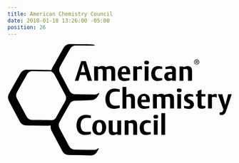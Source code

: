 ```yaml
---
title: American Chemistry Council
date: 2018-01-18 13:26:00 -05:00
position: 26
---
```


<svg version="1.1" id="Layer_1" xmlns="http://www.w3.org/2000/svg" xmlns:xlink="http://www.w3.org/1999/xlink" x="0px" y="0px"
	 viewBox="0 0 326.6 164" style="enable-background:new 0 0 326.6 164;" xml:space="preserve">
<g>
	<path d="M120.3,163.1c-1.1-0.1-2.1-0.1-3.2-0.2c-5.9-0.1-11.8-0.1-17.6-0.2c-3.6,0-7.2,0-10.8-0.2c-3.9-0.2-7-2-8.8-5.3
		c-5.4-10-10.7-20.1-16-30.2c-1.1-2.1-1.4-4.5-1.1-6.8c0-0.3,0-0.6,0.1-0.7c-1.7,0.1-3.4,0.4-5.1,0.4c-7.3-0.1-14.5-0.2-21.8-0.3
		c-2.9,0-5.8-0.1-8.7-0.2c-4.2-0.1-7.4-2-9.4-5.7c-3.3-6-6.4-12-9.6-18C6.3,91.8,4.2,88,2.2,84c-1.9-3.7-1.9-7.5,0.2-11.2
		c5.4-9.8,10.9-19.5,16.5-29.2c2-3.5,5.2-5.4,9.3-5.4c7.7,0,15.4,0.2,23.1,0.3c3.1,0,6.2,0.1,9.4,0.2c1,0,2,0.2,3,0.3
		c1.2-4,3.7-7.4,5.7-11c2-3.6,4-7.2,6.1-10.8c1.9-3.5,3.9-6.9,5.8-10.4c1.8-3.2,4.5-5.2,8.1-5.8c0.2,0,0.3-0.1,0.4-0.1
		c0.5,0,1,0,1.5,0C92.3,0.9,93.3,1,94.4,1c5.8,0.1,11.7,0.1,17.5,0.2c3.6,0,7.1,0.1,10.7,0.2c1.1,0,2.3,0.4,3.4,0.6
		c0.3,0.1,0.6,0.5,0.6,0.8c0,0.5-0.5,0.5-0.8,0.5c-5.1-0.1-10.3-0.1-15.4-0.2C106.7,3.1,103,3,99.3,3c-3.7,0-6.5,1.6-8.3,4.8
		c-4.8,8.5-9.6,16.9-14.4,25.4c-1.8,3.2-1.9,6.6-0.2,9.8c4.6,8.8,9.2,17.6,14,26.4c1.6,3,4.4,4.6,7.9,4.7c8,0.1,16,0.2,24.1,0.3
		c1.5,0,3,0.1,4.5,0.1c1.9-0.1,3.6-0.9,5.1-2c0.3-0.3,0.7-0.7,1.1-0.2c0.4,0.4,0.2,0.8,0,1.2c-0.7,1.2-1.3,2.4-2.1,3.6
		c-2.1,3.4-5.1,5.3-9.1,5.5c-8,0.3-15.9,0.5-23.9,0.9c-3.3,0.1-5.9,1.7-7.5,4.5c-5,8.7-9.9,17.3-14.7,26.1c-1.7,3.1-1.6,6.4,0,9.6
		c3.8,7.3,7.7,14.6,11.6,21.9c0.7,1.4,1.4,2.8,2.2,4.1c1.8,3.2,4.6,5,8.3,5c6.3,0.1,12.7,0.2,19,0.3c3,0,6,0.1,9,0.1
		c2,0,3.7-0.8,5.2-1.9c0.2-0.1,0.4-0.4,0.6-0.4c0.2-0.1,0.5,0,0.7,0.1c0.1,0.1,0.2,0.5,0.2,0.6c-1.8,3.3-3.2,6.9-7,8.6
		c-1.1,0.5-2.4,0.8-3.6,1.1C121.4,163.1,120.9,163.1,120.3,163.1z M49.8,111.4c0,0.1,0,0.2,0,0.2c1.2,0,2.4,0,3.6,0
		c3.1,0,6.2,0.1,9.4,0.2c1.7,0,3.3-0.1,4.8-0.9c1.1-0.6,2.1-1.3,2.7-2.5c4.5-8.1,9.1-16.1,13.5-24.1c1.7-3,1.8-6.3,0.1-9.4
		c-5.2-9.9-10.4-19.7-15.6-29.5c-1-1.9-2.4-3.3-4.3-4.3c-0.4-0.2-0.7-0.4-1.1-0.4c-2.6-0.1-5.2-0.1-7.8-0.1
		c-6.2-0.1-12.4-0.1-18.6-0.2c-3.6,0-6.4,1.6-8.1,4.7c-4.9,8.5-9.6,17-14.4,25.5c-1.8,3.2-1.9,6.6-0.1,9.9
		c4.6,8.7,9.2,17.5,13.9,26.1c1.6,3,4.3,4.7,7.8,4.8C40.3,111.5,45.1,111.4,49.8,111.4z"/>
	<path d="M325.9,74.1c-0.9,2.6-1.8,5.1-2.6,7.7c-1.9,5.7-3.9,11.4-5.8,17.1c-0.2,0.6-0.5,1.3-0.8,1.9c-1.3,2.7-3.5,3.8-6.5,3.4
		c-0.6-0.1-1.3-0.3-1.9-0.4c0-1.1,0-2.2,0-3.3c0.7,0,1.4,0,2.1,0c1.1,0,2-0.5,2.4-1.6c0.3-0.8,0.7-1.6,0.9-2.5
		c0.1-0.3,0-0.7-0.1-0.9c-2.5-6.8-4.9-13.6-7.4-20.4c-0.1-0.3-0.2-0.7-0.4-1.1c2.1,0,4.2,0,6.3,0c1.5,5.2,2.9,10.4,4.4,15.6
		c0,0,0.1,0,0.1,0c1.4-5.2,2.7-10.4,4.1-15.6c1.7,0,3.5,0,5.2,0C325.9,74,325.9,74.1,325.9,74.1z"/>
	<path d="M125.9,33.4c1.8,0,3.6,0,5.4,0c0,0.4,0,0.8,0.1,1.2c0.8-0.3,1.6-0.6,2.4-0.9c1.5-0.5,3-0.9,4.7-0.8
		c1.6,0.1,2.9,0.6,4.1,1.8c1.1-0.4,2.2-0.7,3.3-1.1c1.9-0.6,3.8-0.9,5.7-0.6c2.7,0.4,4.1,1.8,4.6,4.5c0.2,1,0.3,1.9,0.3,2.9
		c0,4.5,0,8.9,0,13.4c0,0.2,0,0.3,0,0.6c-1.9,0-3.7,0-5.6,0c0-0.3,0-0.5,0-0.8c0-4.1,0-8.3,0-12.4c0-3.1-1.1-4.2-4.2-4
		c-0.9,0.1-1.8,0.2-2.7,0.4c0,5.6,0,11.2,0,16.8c-1.8,0-3.6,0-5.5,0c0-0.3,0-0.6,0-0.9c0-4.2,0-8.3,0-12.5c0-3-0.9-4-4-3.8
		c-0.9,0-1.8,0.2-2.8,0.3c0,5.6,0,11.2,0,16.8c-1.9,0-3.8,0-5.6,0C125.9,47.4,125.9,40.4,125.9,33.4z"/>
	<path d="M211.4,73.9c1.8,0,3.5,0,5.4,0c0,0.4,0.1,0.8,0.1,1.2c0.5-0.2,1-0.4,1.5-0.5c1.6-0.6,3.2-1.2,5-1.2c1.8,0,3.4,0.4,4.7,1.8
		c1.1-0.4,2.1-0.7,3.2-1.1c2-0.7,4-0.9,6.1-0.6c2.3,0.4,3.7,1.7,4.2,4c0.2,1.1,0.4,2.3,0.4,3.4c0,4.4,0,8.8,0,13.2
		c0,0.2,0,0.4-0.1,0.6c-1.9,0-3.7,0-5.6,0c0-0.3,0-0.6,0-0.9c0-4,0-8,0-12.1c0-0.3,0-0.6,0-0.8c-0.2-2.4-1.1-3.3-3.6-3.3
		c-1.1,0-2.2,0.2-3.3,0.4c0,5.7,0,11.2,0,16.8c-1.8,0-3.6,0-5.6,0c0-0.3,0-0.6,0-0.9c0-4.2,0-8.5,0-12.7c0-2.8-1.1-3.8-3.9-3.6
		c-0.9,0.1-1.8,0.2-2.8,0.3c0,5.6,0,11.2,0,16.8c-1.9,0-3.7,0-5.6,0C211.4,87.9,211.4,80.9,211.4,73.9z"/>
	<path d="M172.7,94.9c-2,0-3.8,0-5.6,0c0-10.5,0-21,0-31.5c1.9,0,3.7,0,5.6,0c0,3.9,0,7.7,0,11.7c0.6-0.2,1.1-0.4,1.7-0.6
		c1.6-0.6,3.3-1.1,5-1.1c3,0.1,5.2,2,5.6,5c0.1,0.9,0.2,1.7,0.2,2.6c0,4.3,0,8.6,0,12.9c0,0.3,0,0.6,0,0.9c-1.9,0-3.7,0-5.6,0
		c0-0.3,0-0.6,0-0.9c0-4,0-7.9,0-11.9c0-0.4,0-0.7-0.1-1.1c-0.2-2.4-1.2-3.3-3.6-3.2c-1,0-2,0.2-3.1,0.3
		C172.7,83.7,172.7,89.3,172.7,94.9z"/>
	<path d="M122.8,54.4c-2.1,0-4.1,0-6.1,0c-0.4-1.4-0.8-2.8-1.2-4.2c-0.4-1.4-0.8-2.8-1.2-4.2c-2.9,0-5.8,0-8.8,0
		c-0.8,2.8-1.6,5.6-2.4,8.4c-1.7,0-3.4,0-5.2,0c3.1-9.6,6.2-19.2,9.3-28.7c2.2,0,4.4,0,6.7,0C116.8,35.2,119.8,44.8,122.8,54.4z
		 M113.1,42c-1.1-3.9-2.2-7.7-3.2-11.5c-0.1,0-0.1,0-0.2,0c-1.1,3.8-2.1,7.6-3.2,11.5C108.7,42,110.8,42,113.1,42z"/>
	<path d="M121.2,128.6c0,1.1,0,2.3,0,3.5c-3.8,0.9-7.6,1.8-11.5,1c-4.5-0.9-7.3-3.5-8.6-7.8c-1.2-4.1-1.1-8.2,0.2-12.3
		c1.9-5.9,6.8-9.2,13.1-9c2.3,0.1,4.5,0.7,6.8,1.3c0,1.2,0,2.4,0,3.6c-1.6-0.2-3.2-0.5-4.8-0.5c-2.8-0.1-5.4,0.4-7.5,2.5
		c-1,1-1.6,2.3-2,3.7c-0.7,2.7-0.8,5.5-0.1,8.3c0.9,3.7,3.5,5.9,7.3,6C116.5,128.9,118.8,128.7,121.2,128.6z"/>
	<path d="M163.1,90.2c0,1.3,0,2.5,0,3.8c-2.1,0.4-4.1,0.8-6.2,1.1c-2,0.3-3.9,0.2-5.8-0.3c-3.7-0.9-6.4-3-7.6-6.7
		c-1.8-5.1-1.7-10.3,0.6-15.2c2.2-4.7,6.2-6.9,11.3-7.1c2.7-0.1,5.2,0.6,7.7,1.3c0,1.2,0,2.4,0,3.5c-1.6-0.2-3.2-0.5-4.8-0.5
		c-1.3,0-2.6,0.1-3.8,0.4c-3.1,0.8-5,2.9-5.7,6c-0.7,2.7-0.7,5.5,0,8.3c1,3.8,3.8,5.9,7.9,5.9c1.9,0,3.8-0.3,5.8-0.5
		C162.7,90.3,162.9,90.2,163.1,90.2z"/>
	<path d="M165.2,133.1c-1.8,0-3.6,0-5.4,0c0-0.4-0.1-0.8-0.1-1.2c-0.9,0.3-1.7,0.7-2.6,1c-1.5,0.6-3.1,0.9-4.7,0.7
		c-3.1-0.3-5.1-2.4-5.2-5.6c-0.1-4.5-0.1-9-0.1-13.5c0-0.7,0-1.5,0-2.3c1.9,0,3.7,0,5.7,0c0,0.2,0,0.5,0,0.8c0,4.1,0,8.2,0,12.3
		c0,0.2,0,0.5,0,0.7c0.1,2.3,1,3.3,3.3,3.4c0.5,0,1,0,1.5-0.1c0.6-0.1,1.3-0.2,2-0.3c0-5.6,0-11.2,0-16.8c1.9,0,3.7,0,5.6,0
		C165.2,119.1,165.2,126,165.2,133.1z"/>
	<path d="M170.3,112.1c1.8,0,3.6,0,5.3,0c0,0.4,0.1,0.8,0.1,1.2c0.9-0.3,1.7-0.7,2.6-0.9c1.6-0.6,3.3-1,5-0.7
		c2.9,0.4,4.6,2.3,4.9,5.2c0.1,0.9,0.1,1.7,0.2,2.6c0,4.3,0,8.7,0,13c0,0.2,0,0.4,0,0.6c-1.9,0-3.7,0-5.7,0c0-0.3,0-0.6,0-0.8
		c0-4.1,0-8.1,0-12.2c0-3.2-1.1-4.3-4.3-4.1c-0.8,0.1-1.6,0.2-2.5,0.4c0,5.6,0,11.2,0,16.8c-1.9,0-3.7,0-5.6,0
		C170.3,126.1,170.3,119.1,170.3,112.1z"/>
	<path d="M268,54.4c-1.9,0-3.7,0-5.6,0c0-0.3,0-0.6,0-0.9c0-4,0-7.9,0-11.9c0-0.7,0-1.4-0.2-2.1c-0.3-1.4-1.1-2.1-2.4-2.2
		c-1.4-0.1-2.8,0.1-4.2,0.2c0,5.8,0,11.3,0,16.9c-1.9,0-3.7,0-5.6,0c0-7,0-13.9,0-20.9c1.8,0,3.6,0,5.4,0c0,0.4,0.1,0.7,0.1,1.2
		c0.5-0.2,1-0.4,1.5-0.5c1.4-0.4,2.7-1,4.2-1.1c4.3-0.5,6.9,2,7,6.5c0,4.1,0,8.3,0,12.4C268,52.7,268,53.5,268,54.4z"/>
	<path d="M123.2,122.8c0.3-1.6,0.4-3.2,0.9-4.8c1.3-4.3,4.8-6.6,9.5-6.5c3.6,0,6.8,1.2,8.4,4.6c2.2,4.4,2,9-0.5,13.3
		c-1.1,1.9-2.8,3.1-5,3.7c-2.2,0.6-4.4,0.6-6.6,0c-3.8-1-6.3-4.3-6.6-8.7c0-0.5,0-1.1,0-1.6C123.3,122.9,123.2,122.9,123.2,122.8z
		 M137.6,123.3c-0.1-2.6-0.1-4.4-1-6.2c-0.8-1.6-2-2.2-3.7-2c-1.5,0.2-2.5,1.1-2.8,2.4c-0.4,1.5-0.7,3.1-0.8,4.7
		c-0.1,1.9,0,3.8,0.8,5.5c0.4,1,1.1,1.8,2.1,2.1c2.2,0.7,4.1-0.4,4.8-2.8C137.4,125.6,137.5,124.1,137.6,123.3z"/>
	<path d="M229.6,37.5c0-1.1,0-2.1,0-3.2c2.1-0.4,4.2-0.8,6.3-1.2c1.7-0.3,3.3-0.2,5,0.3c2.2,0.7,3.4,2.1,3.7,4.4
		c0.1,0.5,0.1,1.1,0.1,1.6c0,5,0,10,0,15c-1.7,0-3.4,0-5.2,0c0-0.4-0.1-0.8-0.1-1.3c-0.8,0.3-1.6,0.6-2.3,0.9
		c-1.6,0.6-3.2,0.9-4.9,0.5c-2.9-0.7-4.7-3.5-4.4-6.8c0.4-3.6,2.4-5.6,6.2-5.9c1.5-0.1,3.1-0.2,4.6-0.2c0.2,0,0.4,0,0.7-0.1
		c0-0.8,0.1-1.5,0-2.3c-0.2-1.4-1-2.3-2.6-2.2c-2,0-4,0.2-6,0.4C230.4,37.4,230,37.4,229.6,37.5z M239.3,50.7c0-2.2,0-4.1,0-6.2
		c-1.4,0.2-2.7,0.2-4,0.6c-1.4,0.4-2,1.6-1.9,3.2c0.1,1.3,1,2.3,2.4,2.4C236.9,50.8,238.1,50.7,239.3,50.7z"/>
	<path d="M178.4,45c-4.3,0-8.3,0-12.4,0c-0.5,3,1.2,5.5,4.1,5.7c2.2,0.2,4.4-0.1,6.5-0.1c0.2,0,0.4,0,0.7-0.1c0,1,0,2,0,3.1
		c-3.2,0.7-6.4,1.6-9.8,1c-3.4-0.7-5.7-2.7-6.7-6c-0.9-3.2-0.8-6.4,0.3-9.5c1.6-4.6,5.4-6.4,9.8-6c5,0.4,6.9,4,7.3,7.5
		C178.3,41.9,178.3,43.4,178.4,45z M172.9,41.6c-0.2-1.2-0.2-2.3-0.5-3.3c-0.2-1.1-0.9-1.9-2.1-2.1c-1.3-0.2-2.5-0.1-3.3,1.1
		c-1,1.3-1,2.8-1,4.3C168.3,41.6,170.5,41.6,172.9,41.6z"/>
	<path d="M206.1,91c0,1.1,0,2,0,3.2c-2.2,0.4-4.4,0.8-6.7,1.1c-1.3,0.1-2.6,0-3.9-0.3c-3-0.7-5-2.7-5.9-5.6c-1-3.5-1-7,0.4-10.4
		c2-5,8.4-7.1,13.1-4.3c2.5,1.5,3.5,3.9,3.7,6.6c0.1,1.4,0,2.8,0,4.3c-4.1,0-8.2,0-12.4,0c0.1,0.8,0.1,1.5,0.3,2.2
		c0.4,1.9,1.5,3,3.4,3.4c2.1,0.5,4.2,0.3,6.2,0.1C205,91.2,205.5,91.1,206.1,91z M201.6,82.1c-0.1-1.1-0.2-2.1-0.4-3.1
		c-0.3-1.5-1.1-2.2-2.5-2.4c-1.8-0.1-3,0.4-3.5,1.9c-0.4,1.1-0.5,2.3-0.8,3.6C196.9,82.1,199.2,82.1,201.6,82.1z"/>
	<path d="M287.6,91.1c0,0.9,0,1.9,0,3c-2.6,0.8-5.3,1.5-8.1,0.7c-1.5-0.4-2.5-1.4-2.9-2.9c-0.2-0.9-0.3-1.8-0.3-2.7
		c0-3.7,0-7.3,0-11c0-0.3,0-0.6,0-0.9c-0.8,0-1.6,0-2.4,0c0-1.2,0-2.3,0-3.5c0.8,0,1.5,0,2.4,0c0-1.5,0-2.9,0-4.4
		c1.9-0.7,3.7-1.4,5.6-2.1c0,2.2,0,4.3,0,6.5c2,0,3.8,0,5.8,0c0,1.2,0,2.3,0,3.5c-1.9,0-3.7,0-5.6,0c-0.1,0.2-0.1,0.3-0.1,0.4
		c0,3.6,0,7.3,0.1,10.9c0,1.7,0.8,2.4,2.5,2.4C285.4,91.2,286.5,91.1,287.6,91.1z"/>
	<path d="M256.6,94.1c0-1.1,0-2.1,0-3.2c1.2,0.2,2.4,0.5,3.5,0.6c1.2,0.1,2.4,0.1,3.6,0c0.9-0.1,1.5-0.7,1.7-1.7
		c0.1-0.9-0.2-1.7-1-2.2c-1.2-0.6-2.4-1.2-3.6-1.8c-1.8-0.9-3.4-2-3.9-4.1c-0.8-3.5,0.4-7.5,5.5-8.1c2.4-0.3,4.9,0.1,7.5,1.1
		c0,1,0,2.1,0,3.1c-1.2-0.2-2.4-0.4-3.6-0.5c-0.8-0.1-1.7,0-2.5,0.1c-1,0.1-1.5,0.6-1.7,1.4c-0.2,0.9,0.2,1.7,1,2.1
		c1.5,0.8,3,1.4,4.4,2.2c3.7,1.9,4.7,6.9,1.9,10c-1.3,1.5-3.1,2.1-5,2.3C261.7,95.5,259.1,94.9,256.6,94.1z"/>
	<path d="M208.2,129c0,1.1,0,2.1,0,3.2c-2.8,0.7-5.6,1.5-8.5,1.1c-3.6-0.5-6-2.6-7-6.1c-0.9-3.1-0.9-6.3,0.3-9.3
		c1.5-3.8,4.4-5.7,8.4-6.1c2.3-0.2,4.5,0.3,6.8,1c0,1.1,0,2.2,0,3.2c-1.4-0.1-2.7-0.3-4-0.4c-3.8,0-6,2-6.1,5.8
		c-0.1,1.3,0,2.7,0.3,4c0.5,2.3,2.1,3.5,4.3,3.8c1.4,0.1,2.9,0,4.4,0C207.4,129.1,207.7,129.1,208.2,129z"/>
	<path d="M224.9,34.1c0,1.1,0,2.2,0,3.2c-1.4-0.1-2.8-0.3-4.2-0.3c-3.3,0-5.3,1.6-5.9,4.8c-0.3,1.5-0.3,3.1,0.1,4.6
		c0.6,2.5,2.2,4,4.8,4.2c1.7,0.1,3.4-0.1,5.2-0.1c0,0.9,0,1.9,0,3c-3.2,0.8-6.3,1.8-9.6,0.9c-3-0.8-4.9-2.8-5.8-5.7
		c-0.9-3-0.9-6,0.1-9c1.2-3.8,4.4-6.3,8.4-6.6C220.1,32.9,222.7,33.3,224.9,34.1z"/>
	<path d="M229.1,101.6c0,10.5,0,20.9,0,31.5c-1.8,0-3.7,0-5.5,0c0-10.5,0-20.9,0-31.5C225.4,101.6,227.3,101.6,229.1,101.6z"/>
	<path d="M182.8,33.4c1.8,0,3.6,0,5.4,0c0,0.5,0,0.9,0.1,1.4c2.4-0.8,4.5-2.6,7.2-1.3c0,1.6,0,3.2,0,4.9c-2.3-1-4.6-1.2-7.1-0.5
		c0,5.5,0,10.9,0,16.4c-1.9,0-3.7,0-5.6,0C182.8,47.4,182.8,40.5,182.8,33.4z"/>
	<path d="M291.4,73.9c1.8,0,3.6,0,5.4,0c0,0.5,0.1,0.9,0.1,1.4c2.3-0.8,4.5-2.5,7.2-1.3c0,1.6,0,3.2,0,4.9c-1.6-0.7-3.2-1-4.9-0.9
		c-0.7,0.1-1.4,0.2-2.1,0.3c0,5.5,0,11,0,16.5c-1.9,0-3.7,0-5.6,0C291.4,87.9,291.4,81,291.4,73.9z"/>
	<path d="M212.7,133c0-7,0-14,0-21c1.9,0,3.7,0,5.5,0c0,7,0,13.9,0,21C216.4,133,214.6,133,212.7,133z"/>
	<path d="M246.8,73.9c1.8,0,3.6,0,5.5,0c0,7,0,13.9,0,21c-1.8,0-3.6,0-5.5,0C246.8,87.9,246.8,81,246.8,73.9z"/>
	<path d="M204.9,33.4c0,7,0,14,0,21c-1.9,0-3.7,0-5.5,0c0-7,0-14,0-21C201.2,33.4,203.1,33.4,204.9,33.4z"/>
	<path d="M249.5,65.7c0.3,0,0.4,0.1,0.6,0c2.9,0,3.2,2,2.7,4c-0.2,0.7-0.7,1.3-1.5,1.3c-1.1,0.1-2.3,0.1-3.4,0
		c-0.8-0.1-1.4-0.7-1.6-1.6c-0.1-0.5-0.1-1.1-0.1-1.6c0.1-1.2,0.6-1.8,1.8-2C248.5,65.7,249.1,65.7,249.5,65.7z"/>
	<path d="M202.2,25.2c0.2,0,0.4,0,0.5,0c2.5,0.1,3.7,2,2.6,4.2c-0.2,0.5-0.9,1-1.4,1.1c-1.1,0.2-2.2,0.1-3.3,0
		c-0.9-0.1-1.5-0.7-1.7-1.7c-0.1-0.4-0.1-0.9-0.1-1.3c0.1-1.4,0.7-2,2.1-2.3C201.3,25.2,201.7,25.2,202.2,25.2
		C202.2,25.2,202.2,25.2,202.2,25.2z"/>
	<path d="M215.5,109.5c-0.1,0-0.3,0-0.4,0c-2.8,0-3.2-1.7-2.8-3.9c0.2-0.9,0.8-1.4,1.7-1.5c1-0.1,2.1-0.1,3.1,0
		c1.1,0.1,1.6,0.8,1.8,1.9c0,0.4,0,0.7,0,1.1c-0.1,1.4-0.7,2.1-2.1,2.3C216.4,109.4,216,109.4,215.5,109.5z"/>
	<path d="M274.9,30.8c-2.2,0-3.8-1.6-3.8-3.7c0-2.1,1.6-3.7,3.8-3.7c2.2,0,3.8,1.6,3.8,3.7C278.7,29.1,277,30.8,274.9,30.8z
		 M271.8,27c0,1.8,1.3,3.1,3,3.1c1.7,0,3-1.3,3.1-3.1c0-1.7-1.3-3.1-3.1-3.1C273.1,23.9,271.8,25.3,271.8,27z"/>
	<path d="M274.1,27.4c0,0.6,0,1.1,0,1.7c-0.2,0-0.4,0-0.6,0.1c0-1.4,0-2.8,0-4.3c0.5,0,1.1,0,1.6,0c0.6,0,1.3,0.1,1.4,0.9
		c0.2,0.7-0.1,1.3-1,1.5c0.4,0.6,0.8,1.2,1.1,1.8c0,0.1-0.1,0.1-0.1,0.2c-0.3-0.2-0.6-0.3-0.8-0.5c-0.3-0.3-0.4-0.7-0.6-1
		c-0.2-0.2-0.5-0.4-0.8-0.6C274.2,27.3,274.1,27.4,274.1,27.4z M274.1,26.9c0.6-0.2,1.2-0.4,1.7-0.6c0.1,0,0-0.6,0-0.6
		c-0.5-0.2-1-0.3-1.6-0.4C274.1,25.9,274.1,26.3,274.1,26.9z"/>
</g>
</svg>
